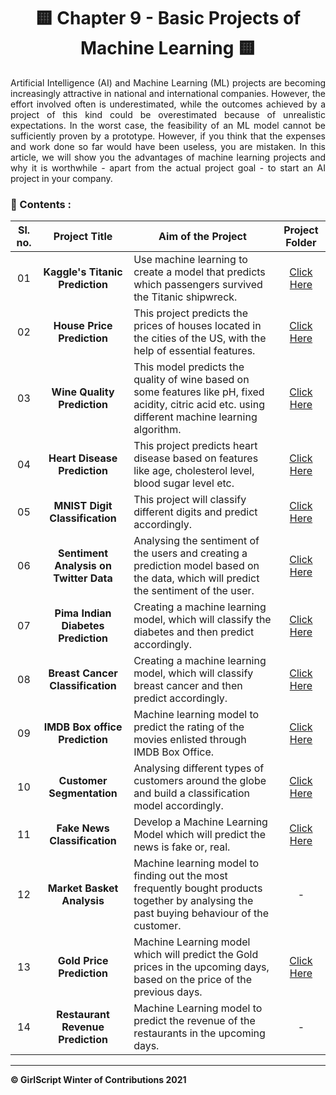 <div align = 'center'>
  <h1> 🟨 Chapter 9 - Basic Projects of Machine Learning 🟨 </h1>
  </div>
  
  <p align = 'justify'>Artificial Intelligence (AI) and Machine Learning (ML) projects are becoming increasingly attractive in national and international companies. However, the effort involved often is underestimated, while the outcomes achieved by a project of this kind could be overestimated because of unrealistic expectations. In the worst case, the feasibility of an ML model cannot be sufficiently proven by a prototype. However, if you think that the expenses and work done so far would have been useless, you are mistaken. In this article, we will show you the advantages of machine learning projects and why it is worthwhile - apart from the actual project goal - to start an AI project in your company.</p>
  
### 📌 Contents :

|Sl. no.|Project Title|Aim of the Project|Project Folder|
|:-:|:-:|---|:-:|
| 01 | **Kaggle's Titanic Prediction** | Use machine learning to create a model that predicts which passengers survived the Titanic shipwreck. | [Click Here](https://github.com/girlscript/winter-of-contributing/tree/Machine_Learning/Machine_Learning/Basic_Projects_of_Machine_Learning/Kaggle's%20Titanic%20Prediction) |
| 02 | **House Price Prediction**| This project predicts the prices of houses located in the cities of the US, with the help of essential features. | [Click Here](https://github.com/girlscript/winter-of-contributing/tree/Machine_Learning/Machine_Learning/Basic_Projects_of_Machine_Learning/House%20Price%20Prediction) |
| 03 | **Wine Quality Prediction**| This model predicts the quality of wine based on some features like pH, fixed acidity, citric acid etc. using different machine learning algorithm. | [Click Here](https://github.com/girlscript/winter-of-contributing/tree/Machine_Learning/Machine_Learning/Basic_Projects_of_Machine_Learning/Wine%20Quality%20Prediction%20Project) |
| 04 | **Heart Disease Prediction**| This project predicts heart disease based on features like age, cholesterol level, blood sugar level etc. | [Click Here](https://github.com/girlscript/winter-of-contributing/tree/Machine_Learning/Machine_Learning/Basic_Projects_of_Machine_Learning/Heart%20Disease%20Prediction) | 
| 05 | **MNIST Digit Classification**| This project will classify different digits and predict accordingly. | [Click Here](https://github.com/girlscript/winter-of-contributing/tree/Machine_Learning/Machine_Learning/Basic_Projects_of_Machine_Learning/MNIST_Digit_Classification) |
| 06 | **Sentiment Analysis on Twitter Data**|  Analysing the sentiment of the users and creating a prediction model based on the data, which will predict the sentiment of the user. | [Click Here](https://github.com/girlscript/winter-of-contributing/tree/Machine_Learning/Machine_Learning/Basic_Projects_of_Machine_Learning/Twitter%20Sentiment%20Analysis) |
| 07 | **Pima Indian Diabetes Prediction**| Creating a machine learning model, which will classify the diabetes and then predict accordingly. | [Click Here](https://github.com/girlscript/winter-of-contributing/tree/Machine_Learning/Machine_Learning/Basic_Projects_of_Machine_Learning/Pima_Diabetes_Analysis) |
| 08 | **Breast Cancer Classification**| Creating a machine learning model, which will classify breast cancer and then predict accordingly. | [Click Here](https://github.com/girlscript/winter-of-contributing/tree/Machine_Learning/Machine_Learning/Basic_Projects_of_Machine_Learning/Breast%20Cancer%20Classification) |
| 09 | **IMDB Box office Prediction**| Machine learning model to predict the rating of the movies enlisted through IMDB Box Office. | [Click Here](https://github.com/girlscript/winter-of-contributing/tree/Machine_Learning/Machine_Learning/Basic_Projects_of_Machine_Learning/IMDB%20Box%20Office%20Prediction) |
| 10 | **Customer Segmentation**| Analysing different types of customers around the globe and build a classification model accordingly. | [Click Here](https://github.com/girlscript/winter-of-contributing/tree/Machine_Learning/Machine_Learning/Basic_Projects_of_Machine_Learning/Customer%20Segmentation) |
| 11 | **Fake News Classification** |  Develop a Machine Learning Model which will predict the news is fake or, real. | [Click Here](https://github.com/girlscript/winter-of-contributing/tree/Machine_Learning/Machine_Learning/Basic_Projects_of_Machine_Learning/Fake%20News%20Detection) |
| 12 | **Market Basket Analysis** | Machine learning model to finding out the most frequently bought products together by analysing the past buying behaviour of the customer. | - |
| 13 | **Gold Price Prediction** | Machine Learning model which will predict the Gold prices in the upcoming days, based on the price of the previous days. | [Click Here](https://github.com/girlscript/winter-of-contributing/tree/Machine_Learning/Machine_Learning/Basic_Projects_of_Machine_Learning/Gold%20Price%20Prediction) |
| 14 | **Restaurant Revenue Prediction** | Machine Learning model to predict the revenue of the restaurants in the upcoming days. | - |

*****************************************************************
**:copyright: GirlScript Winter of Contributions 2021**
